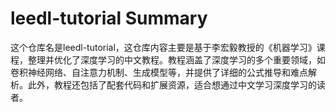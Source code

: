 # leedl-tutorial Summary

这个仓库名是leedl-tutorial，这仓库内容主要是基于李宏毅教授的《机器学习》课程，整理并优化了深度学习的中文教程。教程涵盖了深度学习的多个重要领域，如卷积神经网络、自注意力机制、生成模型等，并提供了详细的公式推导和难点解析。此外，教程还包括了配套代码和扩展资源，适合想通过中文学习深度学习的读者。